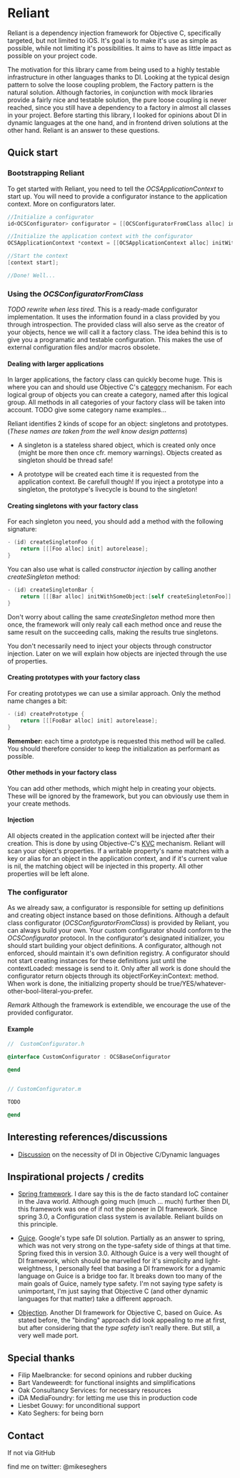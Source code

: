 Reliant
=======

Reliant is a dependency injection framework for Objective C, specifically targeted, but 
not limited to iOS. It's goal is to make it's use as simple as possible, while not 
limiting it's possibilities. It aims to have as little impact as possible on your project 
code.

The motivation for this library came from being used to a highly testable infrastructure
in other languages thanks to DI. Looking at the typical design pattern to solve the loose
coupling problem, the Factory pattern is the natural solution. Although factories, in
conjunction with mock libraries provide a fairly nice and testable solution, the pure
loose coupling is never reached, since you still have a dependency to a factory in almost
all classes in your project. Before starting this library, I looked for opinions about DI
in dynamic languages at the one hand, and in frontend driven solutions at the other hand.
Reliant is an answer to these questions.

Quick start
-----------

### Bootstrapping Reliant

To get started with Reliant, you need to tell the *OCSApplicationContext* to start up. You
will need to provide a configurator instance to the application context. More on
configurators later.

```objective-c
//Initialize a configurator
id<OCSConfigurator> configurator = [[OCSConfiguratorFromClass alloc] initWithClass:[YourObjectFactory class]];

//Initialize the application context with the configurator
OCSApplicationContext *context = [[OCSApplicationContext alloc] initWithConfigurator:configurator];

//Start the context
[context start];

//Done! Well...
```

### Using the *OCSConfiguratorFromClass*

*TODO rewrite when less tired*. This is a ready-made configurator implementation. It uses the information found in a class
provided by you through introspection. The provided class will also serve as the creator
of your objects, hence we will call it a factory class. The idea behind this is to give you a programatic and testable
configuration. This makes the use of external configuration files and/or macros obsolete.

#### Dealing with larger applications

In larger applications, the factory class can quickly become huge. This is where you can
and should use Objective C's
[category](http://developer.apple.com/library/ios/#documentation/cocoa/conceptual/objectivec/chapters/occategories.html "Objective-C programming language reference")
mechanism. For each logical group of objects you can create a category, named after this
logical group. All methods in all categories of your factory class will be taken into
account. TODO give some category name examples...

Reliant identifies 2 kinds of scope for an object: singletons and prototypes. (*These
names are taken from the well know design patterns*)

- A singleton is a stateless shared object, which is created only once (might be more then
once cfr. memory warnings). Objects created as singleton should be thread safe!

- A prototype will be created each time it is requested from the application context. Be
carefull though! If you inject a prototype into a singleton, the prototype's livecycle is
bound to the singleton!

#### Creating singletons with your factory class

For each singleton you need, you should add a method with the following signature:

```objective-c
- (id) createSingletonFoo {
	return [[[Foo alloc] init] autorelease];
}
```

You can also use what is called *constructor injection* by calling another 
*createSingleton* method:

```objective-c
- (id) createSingletonBar {
	return [[[Bar alloc] initWithSomeObject:[self createSingletonFoo]] autorelease];
}
```

Don't worry about calling the same *createSingleton* method more then once, the framework
will only realy call each method once and reuse the same result on the succeeding calls,
making the results true singletons.

You don't necessarily need to inject your objects through constructor injection. Later on
we will explain how objects are injected through the use of properties.

#### Creating prototypes with your factory class

For creating prototypes we can use a similar approach. Only the method name changes a bit:

```objective-c
- (id) createPrototype {
	return [[[FooBar alloc] init] autorelease];
}
```

**Remember:** each time a prototype is requested this method will be called. You should 
therefore consider to keep the initialization as performant as possible.

#### Other methods in your factory class

You can add other methods, which might help in creating your objects. These will be
ignored by the framework, but you can obviously use them in your create methods.

#### Injection

All objects created in the application context will be injected after their creation. This
is done by using Objective-C's [KVC](http://developer.apple.com/library/ios/#documentation/Cocoa/Conceptual/KeyValueCoding/Articles/KeyValueCoding.html "Key-Value Coding Programming Guide")
mechanism. Reliant will scan your object's properties. If a writable property's name
matches with a key or alias for an object in the application context, and if it's current
value is nil, the matching object will be injected in this property. All other properties
will be left alone.

### The configurator

As we already saw, a configurator is responsible for setting up definitions and creating
object instance based on those definitions. Although a default class configurator
(*OCSConfiguratorFromClass*) is provided by Reliant, you can always build your own. Your
custom configurator should conform to the *OCSConfigurator* protocol. In the
configurator's designated initializer, you should start building your object definitions.
A configurator, although not enforced, should maintain it's own definition registry. A
configurator should not start creating instances for these definitions just until the
contextLoaded: message is send to it. Only after all work is done should the configurator
return objects through its objectForKey:inContext: method. When work is done, the
initializing property should be true/YES/whatever-other-bool-literal-you-prefer.

*Remark* Although the framework is extendible, we encourage the use of the provided configurator.

#### Example

```objective-c
//  CustomConfigurator.h

@interface CustomConfigurator : OCSBaseConfigurator

@end


// CustomConfigurator.m

TODO

@end
```

Interesting references/discussions
----------------------------------

- [Discussion](http://stackoverflow.com/questions/309711/dependency-injection-framework-for-cocoa "StackOverflow") on the necessity of DI in Objective C/Dynamic languages 


Inspirational projects / credits
--------------------------------

- [Spring framework](http://www.springsource.org/spring-framework#documentation "SpringSource Spring framework"). 
I dare say this is the de facto standard IoC container in the Java world. 
Although going much (much ... much) further then DI, this framework was one of if not the 
pioneer in DI framework. Since spring 3.0, a Configuration class system is available. Reliant
builds on this principle.

- [Guice](http://code.google.com/p/google-guice/ "Google Guice"). Google's type safe DI 
solution. Partially as an answer to spring, which was not very strong on the type-safety 
side of things at that time. Spring fixed this in version 3.0.
Although Guice is a very well thought of DI framework, which should be marvelled for it's
simplicity and light-weightness, I personally feel that basing a DI framework for a dynamic 
language on Guice is a bridge too far. It breaks down too many of the main goals of Guice, 
namely type safety. I'm not saying type safety is unimportant, I'm just saying that
Objective C (and other dynamic languages for that matter) take a different approach.

- [Objection](http://objection-framework.org/ "AtomicObject Objection"). Another DI
framework for Objective C, based on Guice. As stated before, the "binding" approach did
look appealing to me at first, but after considering that the *type safety* isn't really
there. But still, a very well made port.

Special thanks
--------------

- Filip Maelbrancke: for second opinions and rubber ducking
- Bart Vandeweerdt: for functional insights and simplifications
- Oak Consultancy Services: for necessary resources
- iDA MediaFoundry: for letting me use this in production code
- Liesbet Gouwy: for unconditional support
- Kato Seghers: for being born

Contact
-------
If not via GitHub

find me on twitter: @mikeseghers